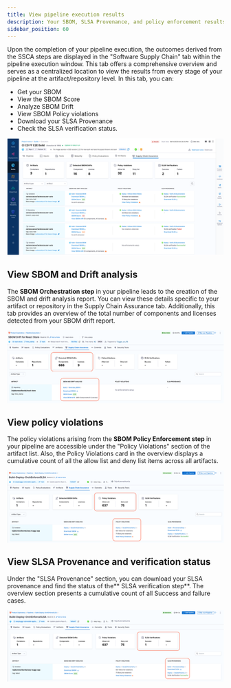 ```yaml
---
title: View pipeline execution results
description: Your SBOM, SLSA Provenance, and policy enforcement results are stored in Harness.
sidebar_position: 60
---
```


Upon the completion of your pipeline execution, the outcomes derived from the SSCA steps are displayed in the "Software Supply Chain" tab within the pipeline execution window. This tab offers a comprehensive overview and serves as a centralized location to view the results from every stage of your pipeline at the artifact/repository level. In this tab, you can:



* Get your SBOM
* View the SBOM Score
* Analyze SBOM Drift
* View SBOM Policy violations
* Download your SLSA Provenance
* Check the SLSA verification status.


![Pipeline execution SSCA tab](./static/pipeline-execution-artifacts-tab-.png "pipeline-execution-artifacts-tab")


## View SBOM and Drift analysis

The **SBOM Orchestration step** in your pipeline leads to the creation of the SBOM and drift analysis report. You can view these details specific to your artifact or repository in the Supply Chain Assurance tab. Additionally, this tab provides an overview of the total number of components and licenses detected from your SBOM drift report.



![SBOM Orchestration details](./static/ssca-tab-sbom.png "SBOM Orchestration details")



## View policy violations

The policy violations arising from the **SBOM Policy Enforcement step** in your pipeline are accessible under  the "Policy Violations" section of the artifact list. Also, the Policy Violations card in the overview displays a cumulative count of all the allow list and deny list items across all artifacts.


![SBOM Policy Enforcement details](./static/ssca-tab-policy-enforcement.png "SBOM Policy Enforcement details")



## View SLSA Provenance and verification status

Under the "SLSA Provenance" section, you can download your SLSA provenance and find the status of the** SLSA verification step**. The overview section presents a cumulative count of all Success and failure cases.


![SLSA provenance and verification](./static/ssca-tab-slsa.png "SLSA provenance and verification")
